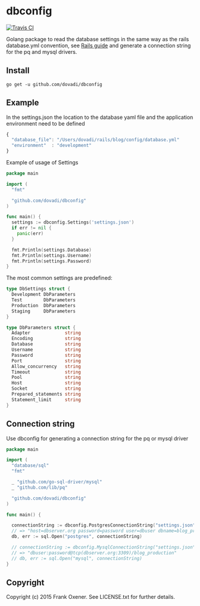 # dbconfig

[![Travis CI](https://secure.travis-ci.org/dovadi/dbconfig.png)](http://travis-ci.org/dovadi/dbconfig)

Golang package to read the database settings in the same way as the rails database.yml convention, see [Rails guide](http://guides.rubyonrails.org/configuring.html#configuring-a-database) and generate a connection string for the pq and mysql drivers.


Install
-------

```
go get -u github.com/dovadi/dbconfig
```


Example
-------

In the settings.json the location to the database yaml file and the application environment need to be defined

```Javascript
{
  "database_file": "/Users/dovadi/rails/blog/config/database.yml"
  "environment"  : "development"
}
```
Example of usage of Settings
```Go
package main

import (
  "fmt"

  "github.com/dovadi/dbconfig"
)

func main() {
  settings := dbconfig.Settings('settings.json')
  if err != nil {
    panic(err)
  }

  fmt.Println(settings.Database)
  fmt.Println(settings.Username)
  fmt.Println(settings.Password)
}
```

The most common settings are predefined:

```Go
type DbSettings struct {
  Development DbParameters
  Test        DbParameters
  Production  DbParameters
  Staging     DbParameters
}

type DbParameters struct {
  Adapter             string
  Encoding            string
  Database            string
  Username            string
  Password            string
  Port                string
  Allow_concurrency   string
  Timeout             string
  Pool                string
  Host                string
  Socket              string
  Prepared_statements string
  Statement_limit     string
}
```

Connection string
-----------------

Use dbconfig for generating a connection string for the pq or mysql driver

```Go
package main

import (
  "database/sql"
  "fmt"

  _ "github.com/go-sql-driver/mysql"
  _ "github.com/lib/pq"

  "github.com/dovadi/dbconfig"
)

func main() {

  connectionString := dbconfig.PostgresConnectionString("settings.json", "disable")
  // => "host=dbserver.org password=password user=dbuser dbname=blog_production sslmode=disable"
  db, err := sql.Open("postgres", connectionString)

  // connectionString := dbconfig.MysqlConnectionString("settings.json")
  // => "dbuser:password@tcp(dbserver.org:3309)/blog_production"
  // db, err := sql.Open("mysql", connectionString)
}
```


Copyright
---------

Copyright (c) 2015 Frank Oxener. See LICENSE.txt for further details.
